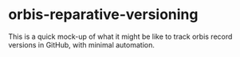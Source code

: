 # orbis-reparative-versioning

This is a quick mock-up of what it might be like to track orbis record versions in GitHub, with minimal automation.  
